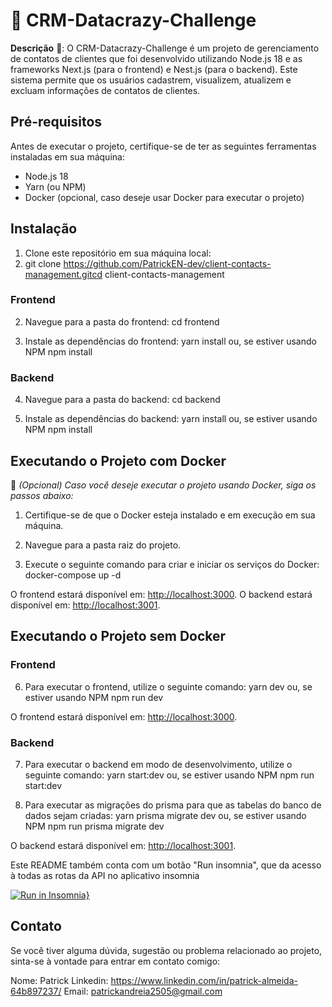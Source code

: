 # 💼 CRM-Datacrazy-Challenge

**Descrição** 📝:
O CRM-Datacrazy-Challenge é um projeto de gerenciamento de contatos de clientes que foi desenvolvido utilizando Node.js 18 e as frameworks Next.js (para o frontend) e Nest.js (para o backend). Este sistema permite que os usuários cadastrem, visualizem, atualizem e excluam informações de contatos de clientes.

## Pré-requisitos

Antes de executar o projeto, certifique-se de ter as seguintes ferramentas instaladas em sua máquina:

- Node.js 18
- Yarn (ou NPM)
- Docker (opcional, caso deseje usar Docker para executar o projeto)

## Instalação

1. Clone este repositório em sua máquina local:
2. git clone https://github.com/PatrickEN-dev/client-contacts-management.gitcd client-contacts-management

### Frontend

2. Navegue para a pasta do frontend: cd frontend

3. Instale as dependências do frontend:
   yarn install
   ou, se estiver usando NPM
   npm install

### Backend

4. Navegue para a pasta do backend: cd backend

5. Instale as dependências do backend:
   yarn install
   ou, se estiver usando NPM
   npm install

## Executando o Projeto com Docker

🐳 _(Opcional) Caso você deseje executar o projeto usando Docker, siga os passos abaixo:_

1. Certifique-se de que o Docker esteja instalado e em execução em sua máquina.

2. Navegue para a pasta raiz do projeto.

3. Execute o seguinte comando para criar e iniciar os serviços do Docker:
   docker-compose up -d

O frontend estará disponível em: [http://localhost:3000](http://localhost:3000).
O backend estará disponível em: [http://localhost:3001](http://localhost:3001).

## Executando o Projeto sem Docker

### Frontend

6. Para executar o frontend, utilize o seguinte comando:
   yarn dev
   ou, se estiver usando NPM
   npm run dev

O frontend estará disponível em: [http://localhost:3000](http://localhost:3000).

### Backend

7. Para executar o backend em modo de desenvolvimento, utilize o seguinte comando:
   yarn start:dev
   ou, se estiver usando NPM
   npm run start:dev

8. Para executar as migrações do prisma para que as tabelas do banco de dados sejam criadas:
   yarn prisma migrate dev
   ou, se estiver usando NPM
   npm run prisma migrate dev

O backend estará disponível em: [http://localhost:3001](http://localhost:3001).

Este README também conta com um botão "Run insomnia", que da acesso à todas as rotas da API no aplicativo insomnia

[![Run in Insomnia}](https://insomnia.rest/images/run.svg)](https://insomnia.rest/run/?label=CRM-DATACRAZY_CHALLENGE-API&uri=%7B%22_type%22%3A%22export%22%2C%22__export_format%22%3A4%2C%22__export_date%22%3A%222023-11-06T02%3A43%3A27.094Z%22%2C%22__export_source%22%3A%22insomnia.desktop.app%3Av2023.5.8%22%2C%22resources%22%3A%5B%7B%22_id%22%3A%22req_8194c166a6eb4f019ca320f40b8bfdd6%22%2C%22parentId%22%3A%22fld_5b2ace083ef44cdfa3e65fe59da58914%22%2C%22modified%22%3A1699143828904%2C%22created%22%3A1699143737506%2C%22url%22%3A%22%7B%7B%20_.BASE_URL%20%7D%7D%2Fusers%2Fdate%22%2C%22name%22%3A%22find_users_by_date%22%2C%22description%22%3A%22%22%2C%22method%22%3A%22GET%22%2C%22body%22%3A%7B%7D%2C%22parameters%22%3A%5B%7B%22id%22%3A%22pair_69662eaca4874056b3d00c7a4728c346%22%2C%22name%22%3A%22createdAt-gte%22%2C%22value%22%3A%222023-11-03T17%3A40%3A00.000Z%22%2C%22description%22%3A%22%22%7D%2C%7B%22id%22%3A%22pair_a7edaca0266b4ae194f8acbe0ac0580f%22%2C%22name%22%3A%22createdAt-lte%22%2C%22value%22%3A%222023-11-04T23%3A00%3A00.000Z%22%2C%22description%22%3A%22%22%7D%5D%2C%22headers%22%3A%5B%7B%22name%22%3A%22User-Agent%22%2C%22value%22%3A%22insomnia%2F2023.5.8%22%7D%5D%2C%22authentication%22%3A%7B%7D%2C%22metaSortKey%22%3A-1699059405536%2C%22isPrivate%22%3Afalse%2C%22settingStoreCookies%22%3Atrue%2C%22settingSendCookies%22%3Atrue%2C%22settingDisableRenderRequestBody%22%3Afalse%2C%22settingEncodeUrl%22%3Atrue%2C%22settingRebuildPath%22%3Atrue%2C%22settingFollowRedirects%22%3A%22global%22%2C%22_type%22%3A%22request%22%7D%2C%7B%22_id%22%3A%22fld_5b2ace083ef44cdfa3e65fe59da58914%22%2C%22parentId%22%3A%22fld_da5b3bef62244def8d73a19df71840a3%22%2C%22modified%22%3A1699238353921%2C%22created%22%3A1699059389855%2C%22name%22%3A%22GET's%22%2C%22description%22%3A%22%22%2C%22environment%22%3A%7B%7D%2C%22environmentPropertyOrder%22%3Anull%2C%22metaSortKey%22%3A-1699238351659%2C%22_type%22%3A%22request_group%22%7D%2C%7B%22_id%22%3A%22fld_da5b3bef62244def8d73a19df71840a3%22%2C%22parentId%22%3A%22wrk_0bbe124db473438684f585640ba19d12%22%2C%22modified%22%3A1699238340834%2C%22created%22%3A1699238340834%2C%22name%22%3A%22users%22%2C%22description%22%3A%22%22%2C%22environment%22%3A%7B%7D%2C%22environmentPropertyOrder%22%3Anull%2C%22metaSortKey%22%3A-1699238340834%2C%22_type%22%3A%22request_group%22%7D%2C%7B%22_id%22%3A%22wrk_0bbe124db473438684f585640ba19d12%22%2C%22parentId%22%3Anull%2C%22modified%22%3A1699238525667%2C%22created%22%3A1697643533054%2C%22name%22%3A%22CRM-DATACRAZY-API%22%2C%22description%22%3A%22API%20de%20CRUD%20e%20filtro%20de%20usu%C3%A1rios%20feita%20para%20o%20teste%20t%C3%A9cnico%20na%20empresa%20CRM-DATACRAZY%22%2C%22scope%22%3A%22collection%22%2C%22_type%22%3A%22workspace%22%7D%2C%7B%22_id%22%3A%22req_210fa66e022a4901bc0c9bec6e771ba9%22%2C%22parentId%22%3A%22fld_5b2ace083ef44cdfa3e65fe59da58914%22%2C%22modified%22%3A1699059407494%2C%22created%22%3A1699031099523%2C%22url%22%3A%22%7B%7B%20_.BASE_URL%20%7D%7D%2Fusers%2F1%22%2C%22name%22%3A%22get_user_by_id%22%2C%22description%22%3A%22%22%2C%22method%22%3A%22GET%22%2C%22body%22%3A%7B%7D%2C%22parameters%22%3A%5B%5D%2C%22headers%22%3A%5B%7B%22name%22%3A%22Content-Type%22%2C%22value%22%3A%22%22%2C%22id%22%3A%22pair_b4547db9daf8493c8525c8585e587bfe%22%2C%22disabled%22%3Atrue%7D%5D%2C%22authentication%22%3A%7B%7D%2C%22metaSortKey%22%3A-1699059405436%2C%22isPrivate%22%3Afalse%2C%22settingStoreCookies%22%3Atrue%2C%22settingSendCookies%22%3Atrue%2C%22settingDisableRenderRequestBody%22%3Afalse%2C%22settingEncodeUrl%22%3Atrue%2C%22settingRebuildPath%22%3Atrue%2C%22settingFollowRedirects%22%3A%22global%22%2C%22_type%22%3A%22request%22%7D%2C%7B%22_id%22%3A%22req_3ed09b06dd8e410e94e2aa7f9329e1a4%22%2C%22parentId%22%3A%22fld_5b2ace083ef44cdfa3e65fe59da58914%22%2C%22modified%22%3A1699191679437%2C%22created%22%3A1699058218209%2C%22url%22%3A%22%7B%7B%20_.BASE_URL%20%7D%7D%2Fusers%22%2C%22name%22%3A%22get_most_recent_users%22%2C%22description%22%3A%22%22%2C%22method%22%3A%22GET%22%2C%22body%22%3A%7B%7D%2C%22parameters%22%3A%5B%7B%22id%22%3A%22pair_acdd875067834761b457c15e926b5ea3%22%2C%22name%22%3A%22orderBy%22%2C%22value%22%3A%22desc%22%2C%22description%22%3A%22%22%7D%5D%2C%22headers%22%3A%5B%7B%22name%22%3A%22User-Agent%22%2C%22value%22%3A%22insomnia%2F2023.5.8%22%7D%5D%2C%22authentication%22%3A%7B%7D%2C%22metaSortKey%22%3A-1699059405411%2C%22isPrivate%22%3Afalse%2C%22settingStoreCookies%22%3Atrue%2C%22settingSendCookies%22%3Atrue%2C%22settingDisableRenderRequestBody%22%3Afalse%2C%22settingEncodeUrl%22%3Atrue%2C%22settingRebuildPath%22%3Atrue%2C%22settingFollowRedirects%22%3A%22global%22%2C%22_type%22%3A%22request%22%7D%2C%7B%22_id%22%3A%22req_70951ce26ce44ef3aec879d3f6f8a808%22%2C%22parentId%22%3A%22fld_5b2ace083ef44cdfa3e65fe59da58914%22%2C%22modified%22%3A1699194322457%2C%22created%22%3A1699059366079%2C%22url%22%3A%22%7B%7B%20_.BASE_URL%20%7D%7D%2Fusers%2Fsearch%22%2C%22name%22%3A%22find_user_name_by_query%22%2C%22description%22%3A%22%22%2C%22method%22%3A%22GET%22%2C%22body%22%3A%7B%7D%2C%22parameters%22%3A%5B%7B%22id%22%3A%22pair_b53588cfdcb545339849d43531e795e3%22%2C%22name%22%3A%22query%22%2C%22value%22%3A%22pa%22%2C%22description%22%3A%22%22%7D%5D%2C%22headers%22%3A%5B%5D%2C%22authentication%22%3A%7B%7D%2C%22metaSortKey%22%3A-1699059405386%2C%22isPrivate%22%3Afalse%2C%22settingStoreCookies%22%3Atrue%2C%22settingSendCookies%22%3Atrue%2C%22settingDisableRenderRequestBody%22%3Afalse%2C%22settingEncodeUrl%22%3Atrue%2C%22settingRebuildPath%22%3Atrue%2C%22settingFollowRedirects%22%3A%22global%22%2C%22_type%22%3A%22request%22%7D%2C%7B%22_id%22%3A%22req_1fd7215c4a1f49748a01b21b951908ee%22%2C%22parentId%22%3A%22fld_5b2ace083ef44cdfa3e65fe59da58914%22%2C%22modified%22%3A1699143734829%2C%22created%22%3A1697643557499%2C%22url%22%3A%22%7B%7B%20_.BASE_URL%20%7D%7D%2Fusers%2Fall%22%2C%22name%22%3A%22get_all_users%22%2C%22description%22%3A%22%22%2C%22method%22%3A%22GET%22%2C%22body%22%3A%7B%7D%2C%22parameters%22%3A%5B%5D%2C%22headers%22%3A%5B%7B%22name%22%3A%22User-Agent%22%2C%22value%22%3A%22insomnia%2F2023.5.8%22%7D%5D%2C%22authentication%22%3A%7B%7D%2C%22metaSortKey%22%3A-1699059405336%2C%22isPrivate%22%3Afalse%2C%22settingStoreCookies%22%3Atrue%2C%22settingSendCookies%22%3Atrue%2C%22settingDisableRenderRequestBody%22%3Afalse%2C%22settingEncodeUrl%22%3Atrue%2C%22settingRebuildPath%22%3Atrue%2C%22settingFollowRedirects%22%3A%22global%22%2C%22_type%22%3A%22request%22%7D%2C%7B%22_id%22%3A%22req_7d91889db8d7452eb81f53c88a1fcf90%22%2C%22parentId%22%3A%22fld_5b2ace083ef44cdfa3e65fe59da58914%22%2C%22modified%22%3A1699191665330%2C%22created%22%3A1699058234442%2C%22url%22%3A%22%7B%7B%20_.BASE_URL%20%7D%7D%2Fusers%22%2C%22name%22%3A%22get_most_older_users%22%2C%22description%22%3A%22%22%2C%22method%22%3A%22GET%22%2C%22body%22%3A%7B%7D%2C%22parameters%22%3A%5B%7B%22id%22%3A%22pair_e52e7ff904544649a47e125e1ba0f80a%22%2C%22name%22%3A%22orderBy%22%2C%22value%22%3A%22asc%22%2C%22description%22%3A%22%22%7D%5D%2C%22headers%22%3A%5B%7B%22name%22%3A%22User-Agent%22%2C%22value%22%3A%22insomnia%2F2023.5.8%22%7D%5D%2C%22authentication%22%3A%7B%7D%2C%22metaSortKey%22%3A-1699059405236%2C%22isPrivate%22%3Afalse%2C%22settingStoreCookies%22%3Atrue%2C%22settingSendCookies%22%3Atrue%2C%22settingDisableRenderRequestBody%22%3Afalse%2C%22settingEncodeUrl%22%3Atrue%2C%22settingRebuildPath%22%3Atrue%2C%22settingFollowRedirects%22%3A%22global%22%2C%22_type%22%3A%22request%22%7D%2C%7B%22_id%22%3A%22req_4d48bb146a544922888b6b47ec88e5fb%22%2C%22parentId%22%3A%22fld_da5b3bef62244def8d73a19df71840a3%22%2C%22modified%22%3A1699238352421%2C%22created%22%3A1697643536474%2C%22url%22%3A%22%7B%7B%20_.BASE_URL%20%7D%7D%2Fusers%2F%22%2C%22name%22%3A%22create_user%22%2C%22description%22%3A%22%22%2C%22method%22%3A%22POST%22%2C%22body%22%3A%7B%22mimeType%22%3A%22application%2Fjson%22%2C%22text%22%3A%22%7B%5Cn%5Ct%5C%22name%5C%22%3A%20%5C%22Andreone%20Ribeiro%5C%22%2C%5Cn%5Ct%5C%22email%5C%22%3A%20%5C%22andreribeiro%40mail.com%5C%22%2C%5Cn%5Ct%5C%22phone%5C%22%3A%20%5C%2214992389328%5C%22%5Cn%7D%22%7D%2C%22parameters%22%3A%5B%5D%2C%22headers%22%3A%5B%7B%22name%22%3A%22Content-Type%22%2C%22value%22%3A%22application%2Fjson%22%7D%2C%7B%22name%22%3A%22User-Agent%22%2C%22value%22%3A%22insomnia%2F2023.5.8%22%7D%5D%2C%22authentication%22%3A%7B%7D%2C%22metaSortKey%22%3A-1699238351559%2C%22isPrivate%22%3Afalse%2C%22settingStoreCookies%22%3Atrue%2C%22settingSendCookies%22%3Atrue%2C%22settingDisableRenderRequestBody%22%3Afalse%2C%22settingEncodeUrl%22%3Atrue%2C%22settingRebuildPath%22%3Atrue%2C%22settingFollowRedirects%22%3A%22global%22%2C%22_type%22%3A%22request%22%7D%2C%7B%22_id%22%3A%22req_78daf13750ba4ccb9cf8c3ee421c9a1c%22%2C%22parentId%22%3A%22fld_da5b3bef62244def8d73a19df71840a3%22%2C%22modified%22%3A1699238353169%2C%22created%22%3A1699033084963%2C%22url%22%3A%22%7B%7B%20_.BASE_URL%20%7D%7D%2Fusers%2F1%22%2C%22name%22%3A%22delete_user_by_id%22%2C%22description%22%3A%22%22%2C%22method%22%3A%22DELETE%22%2C%22body%22%3A%7B%7D%2C%22parameters%22%3A%5B%5D%2C%22headers%22%3A%5B%7B%22name%22%3A%22User-Agent%22%2C%22value%22%3A%22insomnia%2F2023.5.8%22%7D%5D%2C%22authentication%22%3A%7B%7D%2C%22metaSortKey%22%3A-1699238351509%2C%22isPrivate%22%3Afalse%2C%22settingStoreCookies%22%3Atrue%2C%22settingSendCookies%22%3Atrue%2C%22settingDisableRenderRequestBody%22%3Afalse%2C%22settingEncodeUrl%22%3Atrue%2C%22settingRebuildPath%22%3Atrue%2C%22settingFollowRedirects%22%3A%22global%22%2C%22_type%22%3A%22request%22%7D%2C%7B%22_id%22%3A%22req_abe0135545834d109d451ca03cd44790%22%2C%22parentId%22%3A%22fld_da5b3bef62244def8d73a19df71840a3%22%2C%22modified%22%3A1699238351483%2C%22created%22%3A1699033166853%2C%22url%22%3A%22%7B%7B%20_.BASE_URL%20%7D%7D%2Fusers%2Ff38b5711-6870-4965-ab89-9a41ce55ebcb%22%2C%22name%22%3A%22update_user_by_id%22%2C%22description%22%3A%22%22%2C%22method%22%3A%22PATCH%22%2C%22body%22%3A%7B%22mimeType%22%3A%22application%2Fjson%22%2C%22text%22%3A%22%7B%5Cn%5Ct%5C%22name%5C%22%3A%20%5C%22Andreone%20Ribeiro%20editado%5C%22%2C%5Cn%5Ct%5C%22email%5C%22%3A%20%5C%22andreribeiroEditado%40mail.com%5C%22%2C%5Cn%5Ct%5C%22phone%5C%22%3A%20%5C%2214992389328%5C%22%5Cn%7D%22%7D%2C%22parameters%22%3A%5B%5D%2C%22headers%22%3A%5B%7B%22name%22%3A%22Content-Type%22%2C%22value%22%3A%22application%2Fjson%22%7D%2C%7B%22name%22%3A%22User-Agent%22%2C%22value%22%3A%22insomnia%2F2023.5.8%22%7D%5D%2C%22authentication%22%3A%7B%7D%2C%22metaSortKey%22%3A-1699238351459%2C%22isPrivate%22%3Afalse%2C%22settingStoreCookies%22%3Atrue%2C%22settingSendCookies%22%3Atrue%2C%22settingDisableRenderRequestBody%22%3Afalse%2C%22settingEncodeUrl%22%3Atrue%2C%22settingRebuildPath%22%3Atrue%2C%22settingFollowRedirects%22%3A%22global%22%2C%22_type%22%3A%22request%22%7D%2C%7B%22_id%22%3A%22env_4f0609a625eb113b642648ddc86e835184148fa0%22%2C%22parentId%22%3A%22wrk_0bbe124db473438684f585640ba19d12%22%2C%22modified%22%3A1699238457597%2C%22created%22%3A1697643533058%2C%22name%22%3A%22Base%20Environment%22%2C%22data%22%3A%7B%22BASE_URL%22%3A%22http%3A%2F%2Flocalhost%3A3001%22%7D%2C%22dataPropertyOrder%22%3A%7B%22%26%22%3A%5B%22BASE_URL%22%5D%7D%2C%22color%22%3Anull%2C%22isPrivate%22%3Afalse%2C%22metaSortKey%22%3A1697643533058%2C%22_type%22%3A%22environment%22%7D%2C%7B%22_id%22%3A%22jar_4f0609a625eb113b642648ddc86e835184148fa0%22%2C%22parentId%22%3A%22wrk_0bbe124db473438684f585640ba19d12%22%2C%22modified%22%3A1697643533059%2C%22created%22%3A1697643533059%2C%22name%22%3A%22Default%20Jar%22%2C%22cookies%22%3A%5B%5D%2C%22_type%22%3A%22cookie_jar%22%7D%5D%7D)

## Contato

Se você tiver alguma dúvida, sugestão ou problema relacionado ao projeto, sinta-se à vontade para entrar em contato comigo:

Nome: Patrick
Linkedin: https://www.linkedin.com/in/patrick-almeida-64b897237/
Email: patrickandreia2505@gmail.com
